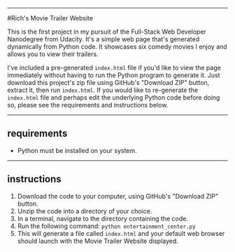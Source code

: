 ----
#Rich's Movie Trailer Website

This is the first project in my pursuit of the Full-Stack Web Developer Nanodegree from Udacity. It's a simple web page that's generated dynamically from Python code. It showcases six comedy movies I enjoy and allows you to view their trailers. 

I've included a pre-generated ```index.html``` file if you'd like to view the page immediately without having to run the Python program to generate it. Just download
this project's zip file using GitHub's "Download ZIP" button, extract it, then
run ```index.html```. If you would like to re-generate the ```index.html``` file and perhaps edit the underlying Python code before doing so, please see the requirements and instructions below.

----
## requirements
* Python must be installed on your system.



----
## instructions
1. Download the code to your computer, using GitHub's "Download ZIP" button.
2. Unzip the code into a directory of your choice.
3. In a terminal, navigate to the directory containing the code.
4. Run the following command: ```python entertainment_center.py```
5. This will generate a file called ```index.html``` and your default web browser should launch with the Movie Trailer Website displayed.